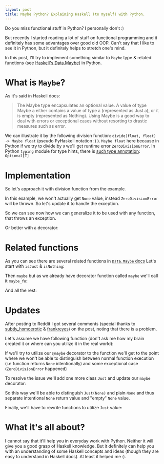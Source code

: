 ```yaml
---
layout: post
title: Maybe Python? Explaining Haskell (to myself) with Python.
---
```


Do you miss functional stuff in Python? I personally don't :)

But recently I started reading a lot of stuff on functional programming and it definitely has some advantages over good old OOP. Can't say that I like to see it in Python, but it definitely helps to stretch one's mind.

In this post, I'll try to implement something similar to `Maybe` type & related functions (see [Haskell's Data.Maybe](https://hackage.haskell.org/package/base-4.10.0.0/docs/Data-Maybe.html)) in Python.

# What is `Maybe`?
As it's said in Haskell docs:

> The Maybe type encapsulates an optional value. A value of type Maybe a either contains a value of type a (represented as Just a), or it is empty (represented as Nothing). Using Maybe is a good way to deal with errors or exceptional cases without resorting to drastic measures such as error.

We can illustrate it by the following division function: `divide(float, float) -> Maybe float` (pseudo PyHaskell notation :) ). `Maybe float` here because in Python if we try to divide by `0` we'll get runtime error `ZeroDivisionError`.
In Python `typing` module for type hints, there is [such type annotation](https://docs.python.org/3/library/typing.html#typing.Optional): `Optional[T]`

# Implementation
So let's approach it with division function from the example.

<script src="https://gist.github.com/sepulchered/b67cc22e51a0cd016dfcd5dcac4cf919.js"></script>

In this example, we won't actually get `None` value, instead `ZeroDivisionError` will be thrown. So let's update it to handle the exception.

<script src="https://gist.github.com/sepulchered/89744afc3e67084b9074575c567504ce.js"></script>

So we can see now how we can generalize it to be used with any function, that throws an exception.

<script src="https://gist.github.com/sepulchered/09afd8c6e1aed477819097e36d6ff26f.js"></script>

Or better with a decorator:

<script src="https://gist.github.com/sepulchered/d06ea509b271daae85cdea3980c3d917.js"></script>

# Related functions
As you can see there are several related functions in [`Data.Maybe` docs](https://hackage.haskell.org/package/base-4.10.0.0/docs/Data-Maybe.html)
Let's start with `isJust` & `isNothing`:

<script src="https://gist.github.com/sepulchered/06b439c780910d7e06cd3fbd09a8f644.js"></script>

Then `maybe` but as we already have decorator function called `maybe` we'll call it `maybe_fn`:

<script src="https://gist.github.com/sepulchered/ab22efb167dbbf0bdfe61d34d3842df8.js"></script>

And all the rest:

<script src="https://gist.github.com/sepulchered/b25bd52f2337918c4da70ab1463e4c10.js"></script>

# Updates
After posting to Reddit I got several comments (special thanks to [subtly_homoerotic](https://www.reddit.com/user/subtly_homoerotic) & [frankreyes](https://www.reddit.com/user/frankreyes/)) on the post, noting that there is a problem.

Let's assume we have following function (don't ask me how my brain created it or where can you utilize it in the real world): 

<script src="https://gist.github.com/sepulchered/9be1315b5bd5a49d4e61fca93ea7bdd9.js"></script>

If we'll try to utilize our `@maybe` decorator to the function we'll get to the point where we won't be able to distinguish between normal function execution (i.e function returns `None` intentionally) and some exceptional case (`ZeroDivisionError` happened)

To resolve the issue we'll add one more class `Just` and update our `maybe` decorator:

<script src="https://gist.github.com/sepulchered/d65ad2e43106a4c0e0373f1a491bbf6a.js"></script>

So this way we'll be able to distinguish `Just(None)` and plain `None` and thus separate intentional `None` return value and "empty" `None` value.

Finally, we'll have to rewrite functions to utilize `Just` value:

<script src="https://gist.github.com/sepulchered/73eda12d86d58eb70513211989ae04df.js"></script>

# What it's all about?
I cannot say that it'll help you in everyday work with Python. Neither it will give you a good grasp of Haskell knowledge. But it definitely can help you with an understanding of some Haskell concepts and ideas (though they are easy to understand in Haskell docs). At least it helped me :).
